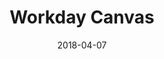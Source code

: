 ---
date: 2018-04-07
title: Workday Canvas
company: Workday
link: https://design.workday.com/
image: ./images/workday.jpg
description: The Workday Canvas Design System provides designers and developers with tools to create exceptional experiences. Delve into our design standards, writing guidelines, and playbook.

---
